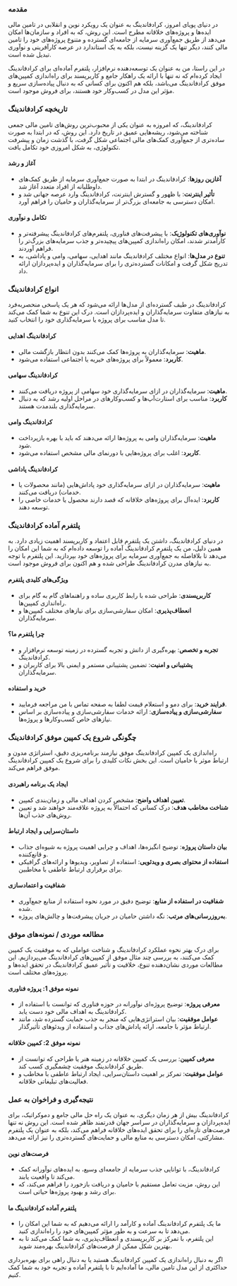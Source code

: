 

### مقدمه

در دنیای پویای امروز، کرادفاندینگ به عنوان یک رویکرد نوین و انقلابی در تامین مالی ایده‌ها و پروژه‌های خلاقانه مطرح است. این روش، که به افراد و سازمان‌ها امکان می‌دهد از طریق جمع‌آوری سرمایه از جامعه‌ای گسترده و متنوع پروژه‌های خود را تامین مالی کنند، دیگر تنها یک گزینه نیست، بلکه به یک استاندارد در عرصه کارآفرینی و نوآوری تبدیل شده است. 

در این راستا، من به عنوان یک توسعه‌دهنده نرم‌افزار، پلتفرم آماده‌ای برای کرادفاندینگ ایجاد کرده‌ام که نه تنها با ارائه یک راهکار جامع و کاربرپسند برای راه‌اندازی کمپین‌های موفق کرادفاندینگ می‌باشد، بلکه هم اکنون برای کسانی که به دنبال پیاده‌سازی سریع و مؤثر این مدل در کسب‌وکار خود هستند، برای فروش موجود است.

### تاریخچه کرادفاندینگ

کرادفاندینگ، که امروزه به عنوان یکی از محبوب‌ترین روش‌های تامین مالی جمعی شناخته می‌شود، ریشه‌هایی عمیق در تاریخ دارد. این روش، که در ابتدا به صورت ساده‌تری از جمع‌آوری کمک‌های مالی اجتماعی شکل گرفت، با گذشت زمان و پیشرفت تکنولوژی، به شکل امروزی خود تکامل یافت.

#### آغاز و رشد
- **آغازین روزها**: کرادفاندینگ در ابتدا به صورت جمع‌آوری سرمایه از طریق کمک‌های داوطلبانه از افراد متعدد آغاز شد.
- **تأثیر اینترنت**: با ظهور و گسترش اینترنت، کرادفاندینگ وارد عرصه جهانی شد و امکان دسترسی به جامعه‌ای بزرگ‌تر از سرمایه‌گذاران و حامیان را فراهم آورد.

#### تکامل و نوآوری
- **نوآوری‌های تکنولوژیک**: با پیشرفت‌های فناوری، پلتفرم‌های کرادفاندینگ پیشرفته‌تر و کارآمدتر شدند، امکان راه‌اندازی کمپین‌های پیچیده‌تر و جذب سرمایه‌های بزرگ‌تر را فراهم آوردند.
- **تنوع در مدل‌ها**: انواع مختلف کرادفاندینگ مانند اهدایی، سهامی، وامی و پاداشی، به تدریج شکل گرفت و امکانات گسترده‌تری را برای سرمایه‌گذاران و ایده‌پردازان ارائه داد.

### انواع کرادفاندینگ

کرادفاندینگ در طیف گسترده‌ای از مدل‌ها ارائه می‌شود که هر یک پاسخی منحصربه‌فرد به نیازهای متفاوت سرمایه‌گذاران و ایده‌پردازان است. درک این تنوع به شما کمک می‌کند تا مدل مناسب برای پروژه یا سرمایه‌گذاری خود را انتخاب کنید.

#### کرادفاندینگ اهدایی
- **ماهیت**: سرمایه‌گذاران به پروژه‌ها کمک می‌کنند بدون انتظار بازگشت مالی.
- **کاربرد**: معمولاً برای پروژه‌های خیریه یا اجتماعی استفاده می‌شود.

#### کرادفاندینگ سهامی
- **ماهیت**: سرمایه‌گذاران در ازای سرمایه‌گذاری خود سهامی از پروژه دریافت می‌کنند.
- **کاربرد**: مناسب برای استارت‌آپ‌ها و کسب‌وکارهای در مراحل اولیه رشد که به دنبال سرمایه‌گذاری بلندمدت هستند.

#### کرادفاندینگ وامی
- **ماهیت**: سرمایه‌گذاران وامی به پروژه‌ها ارائه می‌دهند که باید با بهره بازپرداخت شود.
- **کاربرد**: اغلب برای پروژه‌هایی با دورنمای مالی مشخص استفاده می‌شود.

#### کرادفاندینگ پاداشی
- **ماهیت**: سرمایه‌گذاران در ازای سرمایه‌گذاری خود پاداش‌هایی (مانند محصولات یا خدمات) دریافت می‌کنند.
- **کاربرد**: ایده‌آل برای پروژه‌های خلاقانه که قصد دارند محصول یا خدمات خاصی را توسعه دهند.


### پلتفرم آماده کرادفاندینگ

در دنیای کرادفاندینگ، داشتن یک پلتفرم قابل اعتماد و کاربرپسند اهمیت زیادی دارد. به همین دلیل، من یک پلتفرم کرادفاندینگ آماده را توسعه داده‌ام که به شما این امکان را می‌دهد تا بلافاصله به جمع‌آوری سرمایه برای پروژه‌های خود بپردازید. این پلتفرم با توجه به نیازهای مدرن کرادفاندینگ طراحی شده و هم اکنون برای فروش موجود است.

#### ویژگی‌های کلیدی پلتفرم
- **کاربرپسندی**: طراحی شده با رابط کاربری ساده و راهنماهای گام به گام برای راه‌اندازی کمپین‌ها.
- **انعطاف‌پذیری**: امکان سفارشی‌سازی برای نیازهای مختلف کمپین‌ها و سرمایه‌گذاران.

#### چرا پلتفرم ما؟
- **تجربه و تخصص**: بهره‌گیری از دانش و تجربه گسترده در زمینه توسعه نرم‌افزار و کرادفاندینگ.
- **پشتیبانی و امنیت**: تضمین پشتیبانی مستمر و ایمنی بالا برای کاربران و سرمایه‌گذاران.

#### خرید و استفاده
- **فرایند خرید**: برای دمو و استعلام قیمت لطفا به صفحه تماس با من مراجعه فرمایید.
- **سفارشی‌سازی و پیاده‌سازی**: ارائه خدمات سفارشی‌سازی و پیاده‌سازی بر اساس نیازهای خاص کسب‌وکارها و پروژه‌ها.

### چگونگی شروع یک کمپین موفق کرادفاندینگ

راه‌اندازی یک کمپین کرادفاندینگ موفق نیازمند برنامه‌ریزی دقیق، استراتژی مدون و ارتباط موثر با حامیان است. این بخش نکات کلیدی را برای شروع یک کمپین کرادفاندینگ موفق فراهم می‌کند.

#### ایجاد یک برنامه راهبردی
- **تعیین اهداف واضح**: مشخص کردن اهداف مالی و زمان‌بندی کمپین.
- **شناخت مخاطب هدف**: درک کسانی که احتمالاً به پروژه علاقه‌مند خواهند شد و تعیین روش‌های جذب آن‌ها.

#### داستان‌سرایی و ایجاد ارتباط
- **بیان داستان پروژه**: توضیح انگیزه‌ها، اهداف و چرایی اهمیت پروژه به شیوه‌ای جذاب و قانع‌کننده.
- **استفاده از محتوای بصری و ویدئویی**: استفاده از تصاویر، ویدیوها و ارائه‌های گرافیکی برای برقراری ارتباط عاطفی با مخاطبین.

#### شفافیت و اعتمادسازی
- **شفافیت در استفاده از منابع**: توضیح دقیق در مورد نحوه استفاده از منابع جمع‌آوری شده.
- **به‌روزرسانی‌های مرتب**: نگه داشتن حامیان در جریان پیشرفت‌ها و چالش‌های پروژه.

### مطالعه موردی / نمونه‌های موفق

برای درک بهتر نحوه عملکرد کرادفاندینگ و شناخت عواملی که به موفقیت یک کمپین کمک می‌کنند، به بررسی چند مثال موفق از کمپین‌های کرادفاندینگ می‌پردازیم. این مطالعات موردی نشان‌دهنده تنوع، خلاقیت و تأثیر عمیق کرادفاندینگ در تحقق ایده‌ها و پروژه‌های مختلف است.

#### نمونه موفق 1: پروژه فناوری
- **معرفی پروژه**: توضیح پروژه‌ای نوآورانه در حوزه فناوری که توانست با استفاده از کرادفاندینگ به اهداف مالی خود دست یابد.
- **عوامل موفقیت**: بیان استراتژی‌هایی که منجر به جذب حمایت گسترده شد، مانند ارتباط مؤثر با جامعه، ارائه پاداش‌های جذاب و استفاده از ویدئوهای تأثیرگذار.

#### نمونه موفق 2: کمپین خلاقانه
- **معرفی کمپین**: بررسی یک کمپین خلاقانه در زمینه هنر یا طراحی که توانست از طریق کرادفاندینگ موفقیت چشمگیری کسب کند.
- **عوامل موفقیت**: تمرکز بر اهمیت داستان‌سرایی، ایجاد ارتباط عاطفی با مخاطب و فعالیت‌های تبلیغاتی خلاقانه.

### نتیجه‌گیری و فراخوان به عمل

کرادفاندینگ بیش از هر زمان دیگری، به عنوان یک راه حل مالی جامع و دموکراتیک، برای ایده‌پردازان و سرمایه‌گذاران در سراسر جهان قدرتمند ظاهر شده است. این روش نه تنها فرصت‌های تازه‌ای را برای تحقق ایده‌های خلاقانه فراهم می‌کند، بلکه به عنوان یک پلتفرم مشارکتی، امکان دسترسی به منابع مالی و حمایت‌های گسترده‌تری را نیز ارائه می‌دهد.

#### فرصت‌های نوین
- کرادفاندینگ، با توانایی جذب سرمایه از جامعه‌ای وسیع، به ایده‌های نوآورانه کمک می‌کند تا واقعیت یابند.
- این روش، مزیت تعامل مستقیم با حامیان و دریافت بازخورد را فراهم می‌کند، که برای رشد و بهبود پروژه‌ها حیاتی است.

#### پلتفرم آماده کرادفاندینگ ما
- ما یک پلتفرم کرادفاندینگ آماده و کارآمد را ارائه می‌دهیم که به شما این امکان را می‌دهد تا به سرعت و به طور مؤثر کمپین‌های خود را راه‌اندازی کنید.
- این پلتفرم، با تمرکز بر کاربرپسندی و انعطاف‌پذیری، به شما کمک می‌کند تا به بهترین شکل ممکن از فرصت‌های کرادفاندینگ بهره‌مند شوید.

اگر به دنبال راه‌اندازی یک کمپین کرادفاندینگ هستید یا به دنبال راهی برای بهره‌برداری حداکثری از این مدل تامین مالی، ما آماده‌ایم تا با پلتفرم آماده و تجربه خود به شما کمک کنیم.
